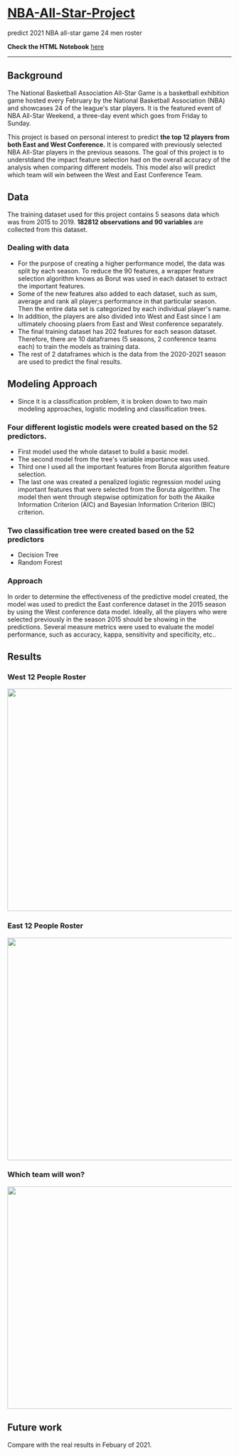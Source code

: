 # [NBA-All-Star-Project](https://haixiaolu.github.io/NBA-All-Star-Project/)
predict 2021 NBA all-star game 24 men roster

**Check the HTML Notebook** [here](https://haixiaolu.github.io/NBA-All-Star-Project/)

---

  ## Background

  The National Basketball Association All-Star Game is a basketball exhibition game hosted every February by the National Basketball Association (NBA) and showcases 24 of the league's star players. It is the featured event of NBA All-Star Weekend, a three-day event which goes from Friday to Sunday.  

  This project is based on personal interest to predict **the top 12 players from both East and West Conference.** It is compared with previously selected NBA All-Star players in the previous seasons. The goal of this project is to understdand the impact feature selection had on the overall accuracy of the analysis when comparing different models. This model also will predict which team will win between the West and East Conference Team.


  ## Data

  The training dataset used for this project contains 5 seasons data which was from 2015 to 2019. **182812 observations and 90 variables** are collected from this dataset. 


  ### Dealing with data

  - For the purpose of creating a higher performance model, the data was split by each season. To reduce the 90 features, a wrapper feature selection algorithm knows as Borut was used in each dataset to extract the important features. 
  - Some of the new features also added to each dataset, such as sum, average and rank all player;s performance in that particular season. Then the entire data set is categorized by each individual player's name. 
  - In addition, the players are also divided into West and East since I am ultimately choosing plaers from East and West conference separately. 
  - The final training dataset has 202 features for each season dataset. Therefore, there are 10 dataframes (5 seasons, 2 conference teams each) to train the models as training data. 
  - The rest of 2 dataframes which is the data from the 2020-2021 season are used to predict the final results. 


  ##  Modeling Approach

  - Since it is a classification problem, it is broken down to two main modeling approaches, logistic modeling and classification trees. 

  ###  Four different logistic models were created based on the 52 predictors. 

  - First model used the whole dataset to build a basic model.
  - The second model from the tree's variable importance was used. 
  - Third one I used all the important features from Boruta algorithm feature selection. 
  - The last one was created a penalized logistic regression model using important features that were selected from the Boruta algorithm. The model then     went through stepwise optimization for both the Akaike Information Criterion (AIC) and Bayesian Information Criterion (BIC) criterion.   

  ### Two classification tree were created based on the 52 predictors

  - Decision Tree
  - Random Forest 

  ### Approach
  In order to determine the effectiveness of the predictive model created, the model was used to predict the East conference dataset in the 2015 season by using the West conference data model.  Ideally, all the players who were selected previously in the season 2015 should be showing in the predictions.  Several measure metrics were used to evaluate the model performance, such as accuracy, kappa, sensitivity and specificity, etc.. 




  ## Results

  ### West 12 People Roster
  <img src = "https://github.com/haixiaolu/NBA-all-star/blob/main/images/screenshot.png" width = "800" height = "500">
  
  
  ### East 12 People Roster
  
  <img src = "https://github.com/haixiaolu/NBA-all-star/blob/main/images/nba1.png" width = "800" height = "500" >
  
  
  ### Which team will won?
  <img src = "https://github.com/haixiaolu/NBA-all-star/blob/main/images/nba.png" width = "800" height = "500"> 


## Future work
Compare with the real results in Febuary of 2021. 

